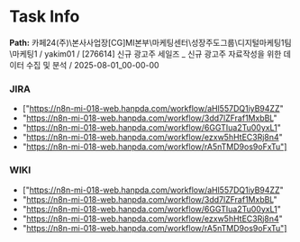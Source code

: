 # Task Info

**Path:** 카페24(주)\본사사업장\[CG]MI본부\마케팅센터\성장주도그룹\디지털마케팅1팀\마케팅1 / yakim01 / [276614] 신규 광고주 세일즈 _ 신규 광고주 자료작성을 위한 데이터 수집 및 분석 / 2025-08-01_00-00-00

### JIRA
- ["https://n8n-mi-018-web.hanpda.com/workflow/aHl557DQ1iyB94ZZ"
- "https://n8n-mi-018-web.hanpda.com/workflow/3dd7lZFraf1MxbBL"
- "https://n8n-mi-018-web.hanpda.com/workflow/6GGTIua2Tu00yxL1"
- "https://n8n-mi-018-web.hanpda.com/workflow/ezxw5hHtEC3Rj8n4"
- "https://n8n-mi-018-web.hanpda.com/workflow/rA5nTMD9os9oFxTu"]

### WIKI
- ["https://n8n-mi-018-web.hanpda.com/workflow/aHl557DQ1iyB94ZZ"
- "https://n8n-mi-018-web.hanpda.com/workflow/3dd7lZFraf1MxbBL"
- "https://n8n-mi-018-web.hanpda.com/workflow/6GGTIua2Tu00yxL1"
- "https://n8n-mi-018-web.hanpda.com/workflow/ezxw5hHtEC3Rj8n4"
- "https://n8n-mi-018-web.hanpda.com/workflow/rA5nTMD9os9oFxTu"]

